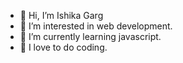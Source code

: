 - 👋 Hi, I’m Ishika Garg
- 👀 I’m interested in web development.
- 🌱 I’m currently learning javascript.
- 💖 I love to do coding. 

<!---
gargishika29/gargishika29 is a ✨ special ✨ repository because its `README.md` (this file) appears on your GitHub profile.
You can click the Preview link to take a look at your changes.
--->
